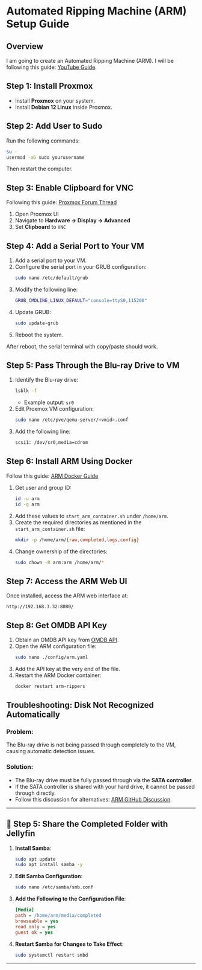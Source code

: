 # Automated Ripping Machine (ARM) Setup Guide

## Overview
I am going to create an Automated Ripping Machine (ARM). I will be following this guide: [YouTube Guide](https://www.youtube.com/watch?v=wPWx6GISIhY&t=706s).

## Step 1: Install Proxmox

- Install **Proxmox** on your system.
- Install **Debian 12 Linux** inside Proxmox.

## Step 2: Add User to Sudo

Run the following commands:
```sh
su -
usermod -aG sudo yourusername
```
Then restart the computer.

## Step 3: Enable Clipboard for VNC
Following this guide: [Proxmox Forum Thread](https://forum.proxmox.com/threads/tl-dr-for-getting-novnc-copy-paste-clipboard-sharing-working-with-ubuntu-24-guest.159051/)

1. Open Proxmox UI
2. Navigate to **Hardware → Display → Advanced**
3. Set **Clipboard** to `VNC`

## Step 4: Add a Serial Port to Your VM

1. Add a serial port to your VM.
2. Configure the serial port in your GRUB configuration:
   ```sh
   sudo nano /etc/default/grub
   ```
3. Modify the following line:
   ```sh
   GRUB_CMDLINE_LINUX_DEFAULT="console=ttyS0,115200"
   ```
4. Update GRUB:
   ```sh
   sudo update-grub
   ```
5. Reboot the system.

After reboot, the serial terminal with copy/paste should work.

## Step 5: Pass Through the Blu-ray Drive to VM

1. Identify the Blu-ray drive:
   ```sh
   lsblk -f
   ```
   - Example output: `sr0`
2. Edit Proxmox VM configuration:
   ```sh
   sudo nano /etc/pve/qemu-server/<vmid>.conf
   ```
3. Add the following line:
   ```sh
   scsi1: /dev/sr0,media=cdrom
   ```

## Step 6: Install ARM Using Docker

Follow this guide: [ARM Docker Guide](https://github.com/automatic-ripping-machine/automatic-ripping-machine/wiki/docker)

1. Get user and group ID:
   ```sh
   id -u arm
   id -g arm
   ```
2. Add these values to `start_arm_container.sh` under `/home/arm`.
3. Create the required directories as mentioned in the `start_arm_container.sh` file:
   ```sh
   mkdir -p /home/arm/{raw,completed,logs,config}
   ```
4. Change ownership of the directories:
   ```sh
   sudo chown -R arm:arm /home/arm/*
   ```

## Step 7: Access the ARM Web UI

Once installed, access the ARM web interface at:
```
http://192.168.3.32:8080/
```

## Step 8: Get OMDB API Key

1. Obtain an OMDB API key from [OMDB API](https://www.omdbapi.com/apikey.aspx).
2. Open the ARM configuration file:
   ```sh
   sudo nano ./config/arm.yaml
   ```
3. Add the API key at the very end of the file.
4. Restart the ARM Docker container:
   ```sh
   docker restart arm-rippers
   ```

## Troubleshooting: Disk Not Recognized Automatically

### Problem:
The Blu-ray drive is not being passed through completely to the VM, causing automatic detection issues.

### Solution:
- The Blu-ray drive must be fully passed through via the **SATA controller**.
- If the SATA controller is shared with your hard drive, it cannot be passed through directly.
- Follow this discussion for alternatives: [ARM GitHub Discussion](https://github.com/automatic-ripping-machine/automatic-ripping-machine/discussions/965).


---

## 📂 Step 5: Share the Completed Folder with Jellyfin

1. **Install Samba**:
   ```bash
   sudo apt update
   sudo apt install samba -y
   ```

2. **Edit Samba Configuration**:
   ```bash
   sudo nano /etc/samba/smb.conf
   ```

3. **Add the Following to the Configuration File**:
   ```ini
   [Media]
   path = /home/arm/media/completed
   browseable = yes
   read only = yes
   guest ok = yes
   ```

4. **Restart Samba for Changes to Take Effect**:
   ```bash
   sudo systemctl restart smbd
   ```

---


